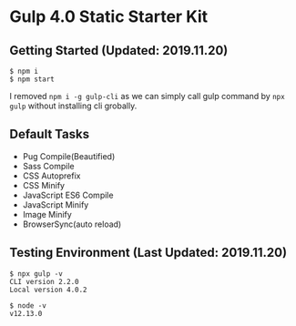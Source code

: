 # Gulp 4.0 Static Starter Kit

## Getting Started (Updated: 2019.11.20)

```
$ npm i
$ npm start
```

I removed `npm i -g gulp-cli` as we can simply call gulp command by `npx gulp` without installing cli grobally.

## Default Tasks

- Pug Compile(Beautified)
- Sass Compile
- CSS Autoprefix
- CSS Minify
- JavaScript ES6 Compile
- JavaScript Minify
- Image Minify
- BrowserSync(auto reload)

## Testing Environment (Last Updated: 2019.11.20)

```
$ npx gulp -v
CLI version 2.2.0
Local version 4.0.2

$ node -v
v12.13.0
```
